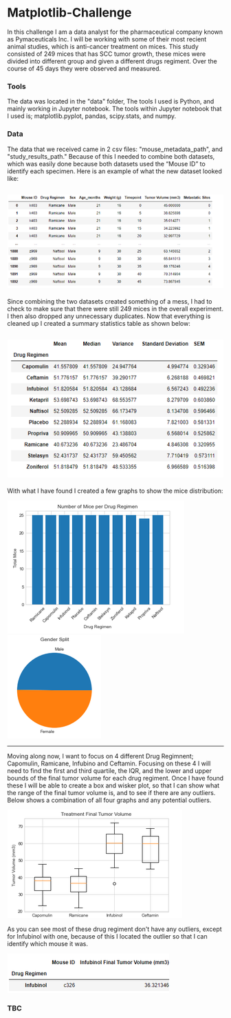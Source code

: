 # Matplotlib-Challenge

In this challenge I am a data analyst for the pharmaceutical company known as Pymaceuticals Inc. I will be working with some of their most recient animal studies, which is anti-cancer treatment on mices. This study consisted of 249 mices that has SCC tumor growth, these mices were divided into different group and given a different drugs regiment. Over the course of 45 days they were observed and measured. 

### Tools
The data was located in the "data" folder, The tools I used is Python, and mainly working in Jupyter notebook. The tools within Jupyter notebook that I used is; matplotlib.pyplot, pandas, scipy.stats, and numpy.

### Data
The data that we received came in 2 csv files: "mouse_metadata_path", and "study_results_path." Because of this I needed to combine both datasets, which was easily done because both datasets used the “Mouse ID” to identify each specimen. Here is an example of what the new dataset looked like: 

![](Images/Mouse_Data_Combined.png)
---
Since combining the two datasets created something of a mess, I had to check to make sure that there were still 249 mices in the overall experiment. I then also dropped any unnecessary duplicates. Now that everything is cleaned up I created a summary statistics table as shown below: 

![](Images/Sum_Stat.png)
---
With what I have found I created a few graphs to show the mice distribution:

![](Images/Mice_per_DR.png)
![](Images/Gender_split.png)

---

Moving along now, I want to focus on 4 different Drug Regimnent; Capomulin, Ramicane, Infubino and Ceftamin. Focusing on these 4 I will need to find the first and third quartile, the IQR, and the lower and upper bounds of the final tumor volume for each drug regiment. Once I have found these I will be able to create a box and wisker plot, so that I can show what the range of the final tumor volume is, and to see if there are any outliers. Below shows a combination of all four graphs and any potential outliers.

![](Images/BW_plot.png)

As you can see most of these drug regiment don't have any outliers, except for Infubinol with one, because of this I located the outlier so that I can identify which mouse it was. 

![](Images/Mouse_outlier.png)

### TBC
